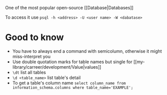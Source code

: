 One of the most popular open-source [[Database|Databases]]

To access it use `psql -h <address> -U <user name> -W <dabatase>`

# Good to know

- You have to always end a command with semicolumn, otherwise it might miss-interpret you
- Use double quotation marks for table names but single for [[my-library/carreer/development/Value|values]]
- `\dt` list all tables
- `\d <table_name>` list table's detail
- To get a table's column name `select column_name from information_schema.columns where
table_name='EXAMPLE';`
